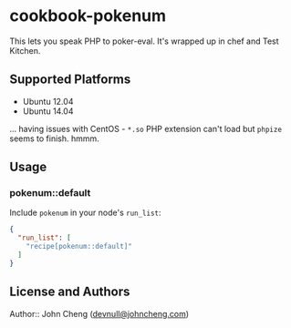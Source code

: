 # cookbook-pokenum

This lets you speak PHP to poker-eval. It's wrapped up in chef and Test Kitchen.

## Supported Platforms

* Ubuntu 12.04
* Ubuntu 14.04

... having issues with CentOS - `*.so` PHP extension can't load but `phpize` seems to finish. hmmm.



## Usage

### pokenum::default

Include `pokenum` in your node's `run_list`:

```json
{
  "run_list": [
    "recipe[pokenum::default]"
  ]
}
```

## License and Authors

Author:: John Cheng (<devnull@johncheng.com>)
